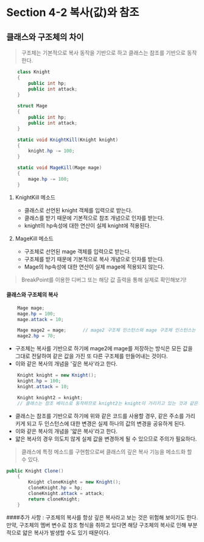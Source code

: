 # Section 4-2 복사(값)와 참조

## 클래스와 구조체의 차이
> 구조체는 기본적으로 복사 동작을 기반으로 하고 클래스는 참조를 기반으로 동작한다.

```C#
    class Knight
    {
        public int hp;
        public int attack;
    }
    
    struct Mage
    {
        public int hp;
        public int attack;
    }

    static void KnightKill(Knight knight)
    {
        knight.hp -= 100;
    }

    static void MageKill(Mage mage)
    {
        mage.hp -= 100;
    }
```

1. KnightKill 메소드
    - 클래스로 선언된 knight 객체를 입력으로 받는다.
    - 클래스를 받기 때문에 기본적으로 참조 개념으로 인자를 받는다.
    - knight의 hp속성에 대한 연산이 실제 knight에 적용된다.

2.  MageKill 메소드
    - 구조체로 선언된 mage 객체를 입력으로 받는다.
    - 구조체를 받기 때문에 기본적으로 복사 개념으로 인자를 받는다.
    - Mage의 hp속성에 대한 연산이 실제 mage에 적용되지 않는다.

> BreakPoint를 이용한 디버그 또는 해당 값 출력을 통해 실제로 확인해보기!

#### 클래스와 구조체의 복사 

```c#
    Mage mage;                       
    mage.hp = 100;
    mage.attack = 10;

    Mage mage2 = mage;      // mage2 구조체 인스턴스와 mage 구조체 인스턴스는 완전 분리된 다른 것
    mage2.hp = 70;
```
- 구조체는 복사를 기반으로 하기에 mage2에 mage를 저장하는 방식은 모든 값을 그대로 전달하여 같은 값을 가진 또 다른 구조체를 만들어내는 것이다. 
- 이와 같은 복사의 개념을 '깊은 복사'라고 한다.


```c#
    Knight knight = new Knight();
    knight.hp = 100;
    knight.attack = 10;

    Knight knight2 = knight;     
    // 클래스는 참조 베이스로 동작하므로 knight2는 knight이 가리키고 있는 것과 같은 것을 가리키게 된다.
```
- 클래스는 참조를 기반으로 하기에 위와 같은 코드를 사용할 경우, 같은 주소를 가리키게 되고 두 인스턴스에 대한 변경은 실제 하나의 값의 변경을 공유하게 된다.
- 이와 같은 복사의 개념을 '얇은 복사'라고 한다.
- 얇은 복사의 경우 의도치 않게 실제 값을 변경하게 될 수 있으므로 주의가 필요하다.



> 클래스에 특정 메소드를 구현함으로써 클래스의 깊은 복사 기능을 메소드화 할 수 있다.
```c#
public Knight Clone()
    {
        Knight cloneKnight = new Knight();
        cloneKnight.hp = hp;
        cloneKnight.attack = attack;
        return cloneKnight;
    }
```




####추가 사항 :
구조체의 복사를 항상 깊은 복사라고 보는 것은 위험해 보이기도 한다. 
만약, 구조체의 멤버 변수로 참조 형식을 취하고 있다면 해당 구조체의 복사로 인해
부분 적으로 얇은 복사가 발생할 수도 있기 때문이다. 
